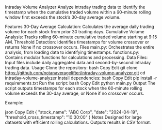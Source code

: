 Intraday Volume Analyzer
Analyze intraday trading data to identify the timestamp when the cumulative traded volume within a 60-minute rolling window first exceeds the stock’s 30-day average volume.

Features
30-Day Average Calculation: Calculates the average daily trading volume for each stock from prior 30 trading days.
Cumulative Volume Analysis: Tracks rolling 60-minute cumulative traded volume starting at 9:15 AM.
Threshold Detection: Identifies timestamps for volume crossover or returns None if no crossover occurs.
Files
main.py: Orchestrates the entire analysis, from loading data to identifying timestamps.
functions.py: Contains modular functions for calculations and processing.
Data Files: Input files include daily aggregated data and second-by-second intraday trading data.
Usage
Clone the repository:
bash
Copy
Edit
git clone https://github.com/notanaveragelifter/intraday-volume-analyzer.git
cd intraday-volume-analyzer
Install dependencies:
bash
Copy
Edit
pip install -r requirements.txt
Run the script:
bash
Copy
Edit
python main.py
Output
The script outputs timestamps for each stock when the 60-minute rolling volume exceeds the 30-day average, or None if no crossover occurs.

Example:

json
Copy
Edit
{
  "stock_name": "ABC Corp",
  "date": "2024-04-19",
  "threshold_cross_timestamp": "10:30:00"
}
Notes
Designed for large datasets with efficient rolling calculations.
Outputs results in CSV format.
